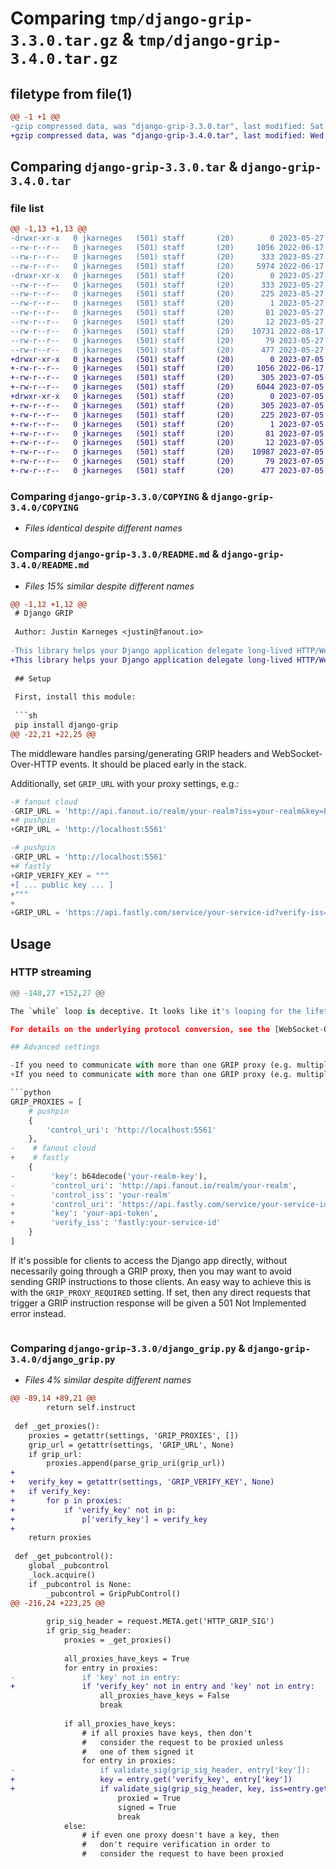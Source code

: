 # Comparing `tmp/django-grip-3.3.0.tar.gz` & `tmp/django-grip-3.4.0.tar.gz`

## filetype from file(1)

```diff
@@ -1 +1 @@
-gzip compressed data, was "django-grip-3.3.0.tar", last modified: Sat May 27 00:49:53 2023, max compression
+gzip compressed data, was "django-grip-3.4.0.tar", last modified: Wed Jul  5 19:38:12 2023, max compression
```

## Comparing `django-grip-3.3.0.tar` & `django-grip-3.4.0.tar`

### file list

```diff
@@ -1,13 +1,13 @@
-drwxr-xr-x   0 jkarneges   (501) staff       (20)        0 2023-05-27 00:49:53.182755 django-grip-3.3.0/
--rw-r--r--   0 jkarneges   (501) staff       (20)     1056 2022-06-17 18:20:45.000000 django-grip-3.3.0/COPYING
--rw-r--r--   0 jkarneges   (501) staff       (20)      333 2023-05-27 00:49:53.182944 django-grip-3.3.0/PKG-INFO
--rw-r--r--   0 jkarneges   (501) staff       (20)     5974 2022-06-17 18:20:45.000000 django-grip-3.3.0/README.md
-drwxr-xr-x   0 jkarneges   (501) staff       (20)        0 2023-05-27 00:49:53.182368 django-grip-3.3.0/django_grip.egg-info/
--rw-r--r--   0 jkarneges   (501) staff       (20)      333 2023-05-27 00:49:52.000000 django-grip-3.3.0/django_grip.egg-info/PKG-INFO
--rw-r--r--   0 jkarneges   (501) staff       (20)      225 2023-05-27 00:49:53.000000 django-grip-3.3.0/django_grip.egg-info/SOURCES.txt
--rw-r--r--   0 jkarneges   (501) staff       (20)        1 2023-05-27 00:49:52.000000 django-grip-3.3.0/django_grip.egg-info/dependency_links.txt
--rw-r--r--   0 jkarneges   (501) staff       (20)       81 2023-05-27 00:49:53.000000 django-grip-3.3.0/django_grip.egg-info/requires.txt
--rw-r--r--   0 jkarneges   (501) staff       (20)       12 2023-05-27 00:49:53.000000 django-grip-3.3.0/django_grip.egg-info/top_level.txt
--rw-r--r--   0 jkarneges   (501) staff       (20)    10731 2022-08-17 01:15:17.000000 django-grip-3.3.0/django_grip.py
--rw-r--r--   0 jkarneges   (501) staff       (20)       79 2023-05-27 00:49:53.183564 django-grip-3.3.0/setup.cfg
--rw-r--r--   0 jkarneges   (501) staff       (20)      477 2023-05-27 00:49:47.000000 django-grip-3.3.0/setup.py
+drwxr-xr-x   0 jkarneges   (501) staff       (20)        0 2023-07-05 19:38:12.592558 django-grip-3.4.0/
+-rw-r--r--   0 jkarneges   (501) staff       (20)     1056 2022-06-17 18:20:45.000000 django-grip-3.4.0/COPYING
+-rw-r--r--   0 jkarneges   (501) staff       (20)      305 2023-07-05 19:38:12.592710 django-grip-3.4.0/PKG-INFO
+-rw-r--r--   0 jkarneges   (501) staff       (20)     6044 2023-07-05 19:38:09.000000 django-grip-3.4.0/README.md
+drwxr-xr-x   0 jkarneges   (501) staff       (20)        0 2023-07-05 19:38:12.592178 django-grip-3.4.0/django_grip.egg-info/
+-rw-r--r--   0 jkarneges   (501) staff       (20)      305 2023-07-05 19:38:12.000000 django-grip-3.4.0/django_grip.egg-info/PKG-INFO
+-rw-r--r--   0 jkarneges   (501) staff       (20)      225 2023-07-05 19:38:12.000000 django-grip-3.4.0/django_grip.egg-info/SOURCES.txt
+-rw-r--r--   0 jkarneges   (501) staff       (20)        1 2023-07-05 19:38:12.000000 django-grip-3.4.0/django_grip.egg-info/dependency_links.txt
+-rw-r--r--   0 jkarneges   (501) staff       (20)       81 2023-07-05 19:38:12.000000 django-grip-3.4.0/django_grip.egg-info/requires.txt
+-rw-r--r--   0 jkarneges   (501) staff       (20)       12 2023-07-05 19:38:12.000000 django-grip-3.4.0/django_grip.egg-info/top_level.txt
+-rw-r--r--   0 jkarneges   (501) staff       (20)    10987 2023-07-05 19:38:09.000000 django-grip-3.4.0/django_grip.py
+-rw-r--r--   0 jkarneges   (501) staff       (20)       79 2023-07-05 19:38:12.593163 django-grip-3.4.0/setup.cfg
+-rw-r--r--   0 jkarneges   (501) staff       (20)      477 2023-07-05 19:38:09.000000 django-grip-3.4.0/setup.py
```

### Comparing `django-grip-3.3.0/COPYING` & `django-grip-3.4.0/COPYING`

 * *Files identical despite different names*

### Comparing `django-grip-3.3.0/README.md` & `django-grip-3.4.0/README.md`

 * *Files 15% similar despite different names*

```diff
@@ -1,12 +1,12 @@
 # Django GRIP
 
 Author: Justin Karneges <justin@fanout.io>
 
-This library helps your Django application delegate long-lived HTTP/WebSocket connection management to a GRIP-compatible proxy such as [Fanout Cloud](https://fanout.io/) or [Pushpin](https://pushpin.org/).
+This library helps your Django application delegate long-lived HTTP/WebSocket connection management to a GRIP-compatible proxy such as [Pushpin](https://pushpin.org/) or [Fastly Fanout](https://fanout.io/).
 
 ## Setup
 
 First, install this module:
 
 ```sh
 pip install django-grip
@@ -22,21 +22,25 @@
 ```
 
 The middleware handles parsing/generating GRIP headers and WebSocket-Over-HTTP events. It should be placed early in the stack.
 
 Additionally, set `GRIP_URL` with your proxy settings, e.g.:
 
 ```python
-# fanout cloud
-GRIP_URL = 'http://api.fanout.io/realm/your-realm?iss=your-realm&key=base64:your-realm-key'
+# pushpin
+GRIP_URL = 'http://localhost:5561'
 ```
 
 ```python
-# pushpin
-GRIP_URL = 'http://localhost:5561'
+# fastly
+GRIP_VERIFY_KEY = """
+[ ... public key ... ]
+"""
+
+GRIP_URL = 'https://api.fastly.com/service/your-service-id?verify-iss=fastly:your-service-id&key=your-api-token'
 ```
 
 ## Usage
 
 ### HTTP streaming
 
 ```python
@@ -148,27 +152,27 @@
 
 The `while` loop is deceptive. It looks like it's looping for the lifetime of the WebSocket connection, but what it's really doing is looping through a batch of WebSocket messages that was just received via HTTP. Often this will be one message, and so the loop performs one iteration and then exits. Similarly, the `ws` object only exists for the duration of the handler invocation, rather than for the lifetime of the connection as you might expect. It may look like socket code, but it's all an illusion. :tophat:
 
 For details on the underlying protocol conversion, see the [WebSocket-Over-HTTP Protocol spec](http://pushpin.org/docs/protocols/websocket-over-http/).
 
 ## Advanced settings
 
-If you need to communicate with more than one GRIP proxy (e.g. multiple Pushpin instances, or Fanout Cloud + Pushpin), you can use `GRIP_PROXIES` instead of `GRIP_URL`. For example:
+If you need to communicate with more than one GRIP proxy (e.g. multiple Pushpin instances, or Fastly Fanout + Pushpin), you can use `GRIP_PROXIES` instead of `GRIP_URL`. For example:
 
 ```python
 GRIP_PROXIES = [
     # pushpin
     {
         'control_uri': 'http://localhost:5561'
     },
-    # fanout cloud
+    # fastly
     {
-        'key': b64decode('your-realm-key'),
-        'control_uri': 'http://api.fanout.io/realm/your-realm',
-        'control_iss': 'your-realm'
+        'control_uri': 'https://api.fastly.com/service/your-service-id',
+        'key': 'your-api-token',
+        'verify_iss': 'fastly:your-service-id'
     }
 ]
 ```
 
 If it's possible for clients to access the Django app directly, without necessarily going through a GRIP proxy, then you may want to avoid sending GRIP instructions to those clients. An easy way to achieve this is with the `GRIP_PROXY_REQUIRED` setting. If set, then any direct requests that trigger a GRIP instruction response will be given a 501 Not Implemented error instead.
 
 ```python
```

### Comparing `django-grip-3.3.0/django_grip.py` & `django-grip-3.4.0/django_grip.py`

 * *Files 4% similar despite different names*

```diff
@@ -89,14 +89,21 @@
 		return self.instruct
 
 def _get_proxies():
 	proxies = getattr(settings, 'GRIP_PROXIES', [])
 	grip_url = getattr(settings, 'GRIP_URL', None)
 	if grip_url:
 		proxies.append(parse_grip_uri(grip_url))
+
+	verify_key = getattr(settings, 'GRIP_VERIFY_KEY', None)
+	if verify_key:
+		for p in proxies:
+			if 'verify_key' not in p:
+				p['verify_key'] = verify_key
+
 	return proxies
 
 def _get_pubcontrol():
 	global _pubcontrol
 	_lock.acquire()
 	if _pubcontrol is None:
 		_pubcontrol = GripPubControl()
@@ -216,24 +223,25 @@
 
 		grip_sig_header = request.META.get('HTTP_GRIP_SIG')
 		if grip_sig_header:
 			proxies = _get_proxies()
 
 			all_proxies_have_keys = True
 			for entry in proxies:
-				if 'key' not in entry:
+				if 'verify_key' not in entry and 'key' not in entry:
 					all_proxies_have_keys = False
 					break
 
 			if all_proxies_have_keys:
 				# if all proxies have keys, then don't
 				#   consider the request to be proxied unless
 				#   one of them signed it
 				for entry in proxies:
-					if validate_sig(grip_sig_header, entry['key']):
+					key = entry.get('verify_key', entry['key'])
+					if validate_sig(grip_sig_header, key, iss=entry.get('verify_iss')):
 						proxied = True
 						signed = True
 						break
 			else:
 				# if even one proxy doesn't have a key, then
 				#   don't require verification in order to
 				#   consider the request to have been proxied
```

